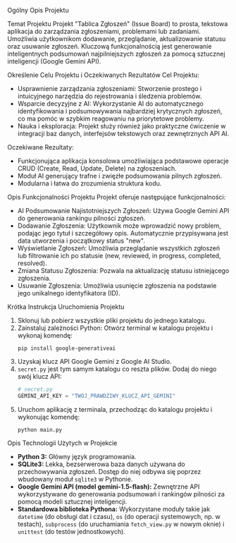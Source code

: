 Ogólny Opis Projektu

Temat Projektu
Projekt "Tablica Zgłoszeń" (Issue Board) to prosta, tekstowa aplikacja do zarządzania zgłoszeniami, problemami lub zadaniami. Umożliwia użytkownikom dodawanie, przeglądanie, aktualizowanie statusu oraz usuwanie zgłoszeń. Kluczową funkcjonalnością jest generowanie inteligentnych podsumowań najpilniejszych zgłoszeń za pomocą sztucznej inteligencji (Google Gemini API).

Określenie Celu Projektu i Oczekiwanych Rezultatów
Cel Projektu:
* Usprawnienie zarządzania zgłoszeniami: Stworzenie prostego i intuicyjnego narzędzia do rejestrowania i śledzenia problemów.
* Wsparcie decyzyjne z AI: Wykorzystanie AI do automatycznego identyfikowania i podsumowywania najbardziej krytycznych zgłoszeń, co ma pomóc w szybkim reagowaniu na priorytetowe problemy.
* Nauka i eksploracja: Projekt służy również jako praktyczne ćwiczenie w integracji baz danych, interfejsów tekstowych oraz zewnętrznych API AI.

Oczekiwane Rezultaty:
* Funkcjonująca aplikacja konsolowa umożliwiająca podstawowe operacje CRUD (Create, Read, Update, Delete) na zgłoszeniach.
* Moduł AI generujący trafne i zwięzłe podsumowania pilnych zgłoszeń.
* Modularna i łatwa do zrozumienia struktura kodu.

Opis Funkcjonalności Projektu
Projekt oferuje następujące funkcjonalności:
* AI Podsumowanie Najistotniejszych Zgłoszeń: Używa Google Gemini API do generowania rankingu pilności zgłoszeń.
* Dodawanie Zgłoszenia: Użytkownik może wprowadzić nowy problem, podając jego tytuł i szczegółowy opis. Automatycznie przypisywana jest data utworzenia i początkowy status "new".
* Wyświetlanie Zgłoszeń: Umożliwia przeglądanie wszystkich zgłoszeń lub filtrowanie ich po statusie (new, reviewed, in progress, completed, resolved).
* Zmiana Statusu Zgłoszenia: Pozwala na aktualizację statusu istniejącego zgłoszenia.
* Usuwanie Zgłoszenia: Umożliwia usunięcie zgłoszenia na podstawie jego unikalnego identyfikatora (ID).

Krótka Instrukcja Uruchomienia Projektu
1.  Sklonuj lub pobierz wszystkie pliki projektu do jednego katalogu.
2.  Zainstaluj zależności Python:
    Otwórz terminal w katalogu projektu i wykonaj komendę:
    ```
    pip install google-generativeai
    ```
3.  Uzyskaj klucz API Google Gemini z Google AI Studio.
4.  `secret.py` jest tym samym katalogu co reszta plików. Dodaj do niego swój klucz API:
    ```python
    # secret.py
    GEMINI_API_KEY = "TWOJ_PRAWDZIWY_KLUCZ_API_GEMINI"
    ```
5.  Uruchom aplikację z terminala, przechodząc do katalogu projektu i wykonując komendę:
    ```
    python main.py
    ```

Opis Technologii Użytych w Projekcie
* **Python 3:** Główny język programowania.
* **SQLite3:** Lekka, bezserwerowa baza danych używana do przechowywania zgłoszeń. Dostęp do niej odbywa się poprzez wbudowany moduł `sqlite3` w Pythonie.
* **Google Gemini API (model gemini-1.5-flash):** Zewnętrzne API wykorzystywane do generowania podsumowań i rankingów pilności za pomocą modeli sztucznej inteligencji.
* **Standardowa biblioteka Pythona:** Wykorzystane moduły takie jak `datetime` (do obsługi dat i czasu), `os` (do operacji systemowych, np. w testach), `subprocess` (do uruchamiania `fetch_view.py` w nowym oknie) i `unittest` (do testów jednostkowych).

